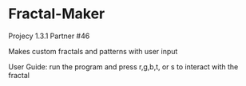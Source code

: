 # Fractal-Maker
Projecy 1.3.1 Partner #46

Makes custom fractals and patterns with user input

User Guide:
run the program and press r,g,b,t, or s to interact with the fractal 
